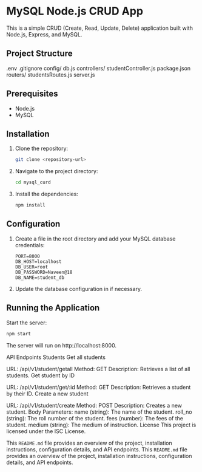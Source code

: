 # MySQL Node.js CRUD App

This is a simple CRUD (Create, Read, Update, Delete) application built with Node.js, Express, and MySQL.

## Project Structure
.env 
.gitignore 
config/ db.js 
controllers/ studentController.js 
package.json 
routers/ studentsRoutes.js 
server.js

## Prerequisites

- Node.js
- MySQL

## Installation

1. Clone the repository:
    ```sh
    git clone <repository-url>
    ```
2. Navigate to the project directory:
    ```sh
    cd mysql_curd
    ```
3. Install the dependencies:
    ```sh
    npm install
    ```

## Configuration

1. Create a  file in the root directory and add your MySQL database credentials:
    ```env
    PORT=8000
    DB_HOST=localhost
    DB_USER=root
    DB_PASSWORD=Naveen@18
    DB_NAME=student_db
    ```

2. Update the database configuration in  if necessary.

## Running the Application

Start the server:
```sh
npm start
```

The server will run on http://localhost:8000.

API Endpoints
Students
Get all students

URL: /api/v1/student/getall
Method: GET
Description: Retrieves a list of all students.
Get student by ID

URL: /api/v1/student/get/:id
Method: GET
Description: Retrieves a student by their ID.
Create a new student

URL: /api/v1/student/create
Method: POST
Description: Creates a new student.
Body Parameters:
name (string): The name of the student.
roll_no (string): The roll number of the student.
fees (number): The fees of the student.
medium (string): The medium of instruction.
License
This project is licensed under the ISC License.


This `README.md` file provides an overview of the project, installation instructions, configuration details, and API endpoints.
This `README.md` file provides an overview of the project, installation instructions, configuration details, and API endpoints.
